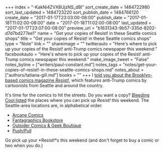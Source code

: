 +++
index = "-KakNi4ZVX8UjzNS_dBl"
sort_create_date = 1484722980
sort_last_updated = 1484723220
sort_publish_date = 1484766120
create_date = "2017-01-17T23:03:00-08:00"
publish_date = "2017-01-18T11:02:00-08:00"
date = "2017-01-18T11:02:00-08:00"
last_updated = "2017-01-17T23:07:00-08:00"
preview_url = "b1631343-9b57-335d-8202-d7d7bd277ee1"
name = "Get your copies of Resist! in these Seattle comics shops"
title = "Get your copies of Resist! in these Seattle comics shops"
type = "Note"
link = ""
shareimage = ""
twitterauto = "Here's where to pick up your copies of the Resist! anti-Trump comics newspaper this weekend:"
facebookauto = "Here's where to pick up your copies of the Resist! anti-Trump comics newspaper this weekend:"
make_image_tweet = "False"
notes_byline = ["writers/paul-constant.md"]
notes_tags = "notes/get-your-copies-of-resist!-in-these-seattle-comics-shops.md"
notes_about = ["authors/tatiana-gill.md"]
books = ""
+++
I [told you about the Brooklyn-based comics magazine *Resist!*](http://www.seattlereviewofbooks.com/notes/2017/01/05/thursday-comics-hangover-an-anti-trump-cartoon-newspaper-just-in-time-for-inauguration-day/), which features anti-Trump comics by cartoonists from Seattle and around the country. 

It's time for the comics to hit the streets. Do you want a copy? [Bleeding Cool listed](https://www.bleedingcool.com/2017/01/17/get-copy-resist-anti-trump-pro-female-comic-published-inauguration/) the places where you can pick up *Resist!* this weekend. The Seattle-area locations are, in alphabetical order:

* [Arcane Comics](https://www.arcanecomicbooks.com/)
* [Fantagraphics Bookstore](http://fantagraphics.com/flog/bookstore/) 
* [Outsider Comics & Geek Boutique](http://www.outsidercomics.com/) 
* [Push/Pull](http://pushpullseattle.weebly.com/) 


Go pick up your *Resist!*s this weekend (and don't forget to buy a comic or two when you do.)